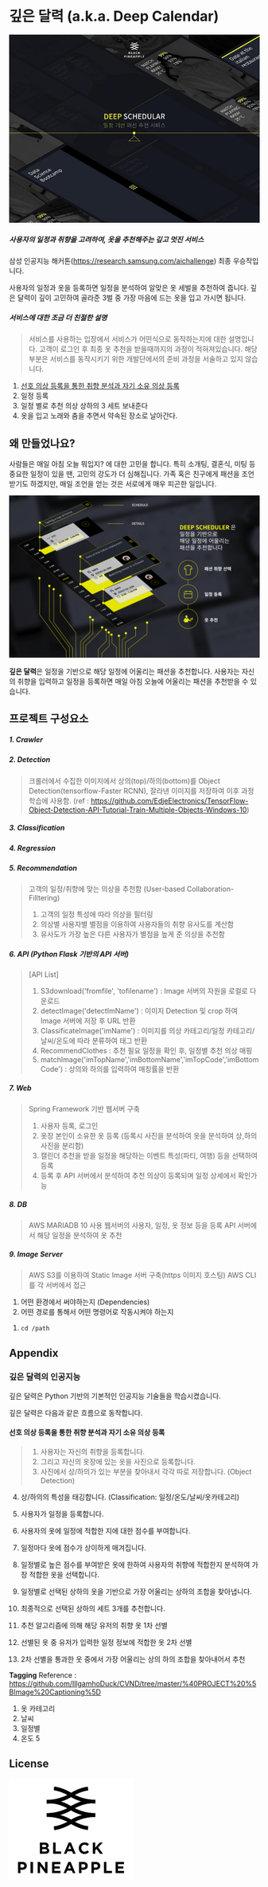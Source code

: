 # 깊은 달력 (a.k.a. Deep Calendar)

![main page](./main.jpg)
##### 사용자의 일정과 취향을 고려하여, 옷을 추천해주는 깊고 멋진 서비스
삼성 인공지능 해커톤(https://research.samsung.com/aichallenge) 최종 우승작입니다.

사용자의 일정과 옷을 등록하면 일정을 분석하여 알맞은 옷 세벌을 추천하여 줍니다.
깊은 달력이 깊이 고민하여 골라준 3벌 중 가장 마음에 드는 옷을 입고 가시면 됩니다.

##### 서비스에 대한 조금 더 친절한 설명
> 서비스를 사용하는 입장에서 서비스가 어떤식으로 동작하는지에 대한 설명입니다.
> 고객이 로그인 후 최종 옷 추천을 받을때까지의 과정이 적혀져있습니다.
> 해당 부분은 서비스를 동작시키기 위한 개발단에서의 준비 과정을 서술하고 있지 않습니다.
1. [선호 의상 등록을 통한 취향 분석과 자기 소유 의상 등록](#선호-의상-등록을-통한-취향-분석과-자기-소유-의상-등록)
2. 일정 등록
3. 일정 별로 추천 의상 상하의 3 세트 보내준다
4. 옷을 입고 노래와 춤을 추면서 약속된 장소로 날아간다.

## 왜 만들었나요?
사람들은 매일 아침 오늘 뭐입지? 에 대한 고민을 합니다.
특히 소개팅, 결혼식, 미팅 등 중요한 일정이 있을 땐, 고민의 강도가 더 심해집니다.
가족 혹은 친구에게 패션을 조언 받기도 하겠지만, 매일 조언을 얻는 것은 서로에게 매우 피곤한 일입니다.

![service_intro](./service%20abstract.png)

**깊은 달력**은 일정을 기반으로 해당 일정에 어울리는 패션을 추천합니다.
사용자는 자신의 취향을 입력하고 일정을 등록하면 매일 아침 오늘에 어울리는 패션을 추천받을 수 있습니다.


## 프로젝트 구성요소

##### 1. Crawler
##### 2. Detection
> 크롤러에서 수집한 이미지에서 상의(top)/하의(bottom)를 Object Detection(tensorflow-Faster RCNN), 잘라낸 이미지를 저장하여 이후 과정 학습에 사용함.
> (ref : https://github.com/EdjeElectronics/TensorFlow-Object-Detection-API-Tutorial-Train-Multiple-Objects-Windows-10)
##### 3. Classification
##### 4. Regression
##### 5. Recommendation
> 고객의 일정/취향에 맞는 의상을 추천함 (User-based Collaboration-Filltering)  
> 1. 고객의 일정 특성에 따라 의상을 필터링
> 2. 의상별 사용자별 별점을 이용하여 사용자들의 취향 유사도를 계산함
> 3. 유사도가 가장 높은 다른 사용자가 별점을 높게 준 의상을 추천함
##### 6. API (Python Flask 기반의 API 서버)
> [API List]
> 1. S3download('fromfile', 'tofilename') : Image 서버의 자원을 로컬로 다운로드
> 2. detectImage('detectImName') : 이미지 Detection 및 crop 하여 Image 서버에 저장 후 URL 반환
> 3. ClassificateImage('imName') : 이미지를 의상 카테고리/일정 카테고리/날씨/온도에 따라 분류하여 태그 반환
> 4. RecommendClothes : 추천 필요 일정을 확인 후, 일정별 추천 의상 매핑 
> 5. matchImage('imTopName','imBottomName','imTopCode','imBottomCode') : 상의와 하의를 입력하여 매칭률을 반환
##### 7. Web
> Spring Framework 기반 웹서버 구축
> 1. 사용자 등록, 로그인
> 2. 옷장 본인이 소유한 옷 등록 (등록시 사진을 분석하여 옷을 분석하여 상,하의 사진을 분리함)
> 3. 캘린더 추천을 받을 일정을 해당하는 이벤트 특성(파티, 여행) 등을 선택하여 등록
> 4. 등록 후 API 서버에서 분석하여 추천 의상이 등록되며 일정 상세에서 확인가능
##### 8. DB
> AWS MARIADB 10 사용
> 웹서버의 사용자, 일정, 옷 정보 등을 등록
> API 서버에서 해당 일정을 분석하여 옷 추천
##### 9. Image Server
> AWS S3를 이용하여 Static Image 서버 구축(https 이미지 호스팅)
> AWS CLI를 각 서버에서 접근




1. 어떤 환경에서 써야하는지 (Dependencies)
2. 어떤 경로를 통해서 어떤 명령어로 작동시켜야 하는지
1) ``cd /path``



## Appendix

### 깊은 달력의 인공지능
깊은 달력은 Python 기반의 기본적인 인공지능 기술들을 학습시켰습니다.

깊은 달력은 다음과 같은 흐름으로 동작합니다.

#### 선호 의상 등록을 통한 취향 분석과 자기 소유 의상 등록
> 1. 사용자는 자신의 취향을 등록합니다.
> 2. 그리고 자신의 옷장에 있는 옷을 사진으로 등록합니다.
> 3. 사진에서 상/하의가 있는 부분을 찾아내서 각각 따로 저장합니다. (Object Detection)
4. 상/하의의 특성을 태깅합니다. (Classification: 일정/온도/날씨/옷카테고리)
5. 사용자가 일정을 등록합니다.
6. 사용자의 옷에 일정에 적합한 지에 대한 점수를 부여합니다.
7. 일정마다 옷에 점수가 상이하게 매겨집니다.
8. 일정별로 높은 점수를 부여받은 옷에 한하여 사용자의 취향에 적합한지 분석하여 가장 적합한 옷을 선택합니다.
9. 일정별로 선택된 상하의 옷을 기반으로 가장 어울리는 상하의 조합을 찾아냅니다.
10. 최종적으로 선택된 상하의 세트 3개를 추천합니다.

1. 추천 알고리즘에 의해 해당 유저의 취향 옷 1차 선별
2. 선별된 옷 중 유저가 입력한 일정 정보에 적합한 옷 2차 선별
3. 2차 선별을 통과한 옷 중에서 가장 어울리는 상의 하의 조합을 찾아내어서 추천


**Tagging**
Reference : https://github.com/IllgamhoDuck/CVND/tree/master/%40PROJECT%20%5BImage%20Captioning%5D
1. 옷 카테고리
2. 날씨
3. 일정별
4. 온도
5



## License
![main page](./bplogo.jpg)

